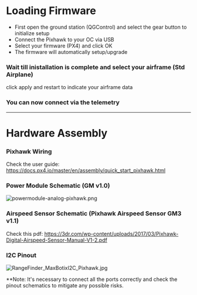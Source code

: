 # Loading Firmware

* First open the ground station (QGControl) and select the gear button to initialize setup
* Connect the Pixhawk to your OC via USB
* Select your firmware (PX4) and click OK
* The firmware will automatically setup/upgrade

### Wait till inistallation is complete and select your airframe (Std Airplane)

   click apply and restart to indicate your airframe data

### You can now connect via the telemetry

------------------------------------------------------------------------------------------------------------------------------------------
# Hardware Assembly

### Pixhawk Wiring

   Check the user guide:  https://docs.px4.io/master/en/assembly/quick_start_pixhawk.html

### Power Module Schematic (GM v1.0)

   ![powermodule-analog-pixhawk.png](http://ardupilot.org/plane/_images/powermodule-analog-pixhawk.png)

### Airspeed Sensor Schematic (Pixhawk Airspeed Sensor GM3 v1.1)

   Check this pdf: https://3dr.com/wp-content/uploads/2017/03/Pixhawk-Digital-Airspeed-Sensor-Manual-V1-2.pdf

### I2C Pinout
   ![RangeFinder_MaxBotixI2C_Pixhawk.jpg](http://ardupilot.org/copter/_images/RangeFinder_MaxBotixI2C_Pixhawk.jpg)

**Note: It's necessary to connect all the ports correctly and check the pinout schematics to mitigate any possible risks.
